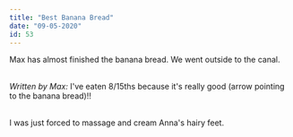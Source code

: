 ```yaml
---
title: "Best Banana Bread"
date: "09-05-2020"
id: 53
---
```

Max has almost finished the banana bread. We went outside to the canal.<br><br>

*Written by Max:*
I've eaten 8/15ths because it's really good (arrow pointing to the banana bread)!!<br><br>

I was just forced to massage and cream Anna's hairy feet.